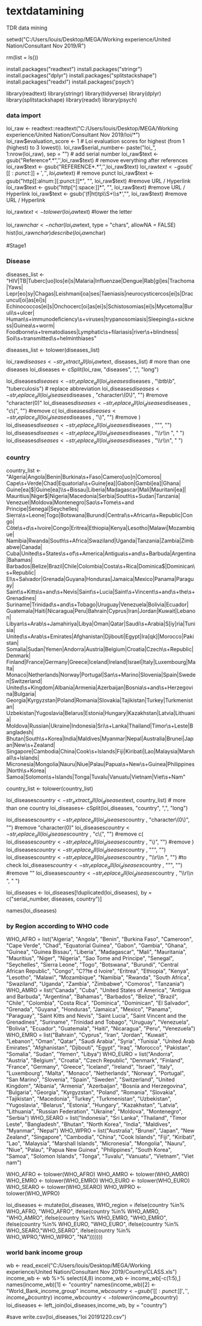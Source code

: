 # textdatamining
TDR data mining 

setwd("C:/Users/louis/Desktop/MEGA/Working experience/United Nation/Consultant Nov 2019/R")

rm(list = ls()) 

install.packages("readtext")
install.packages("stringr")
install.packages("dplyr")
install.packages("splitstackshape")
install.packages("readxl")
install.packages('psych')

library(readtext)
library(stringr)
library(tidyverse)
library(dplyr)
library(splitstackshape)
library(readxl)
library(psych)

### data import
loi_raw <- readtext::readtext("C:/Users/louis/Desktop/MEGA/Working experience/United Nation/Consultant Nov 2019/loi/*")
loi_raw$evaluation_score <- 1                                     # Loi evaluation scores for highest (from 1 (highest) to 3 lowest)).
loi_raw$serial_number<- paste("loi_", 1:nrow(loi_raw), sep = "")  # add serial number
loi_raw$text <- gsub("Reference*.*",'',loi_raw$text)              # remove everything after references
loi_raw$text <- gsub("REFERENCE*.*",'',loi_raw$text)
loi_raw$text <- gsub('[[:punct:] ]+',' ',loi_raw$text)               # remove punct
loi_raw$text <-  gsub("http[[:alnum:][:punct:]]*", "", loi_raw$text) #remove URL / Hyperlink
loi_raw$text <- gsub("http[^[:space:]]*", "", loi_raw$text)          #remove URL / Hyperlink
loi_raw$text <- gsub('(f|ht)tp\\S+\\s*',"", loi_raw$text)            #remove URL / Hyperlink

loi_raw$text <- tolower(loi_raw$text)                               #lower the letter

loi_raw$nchar <- nchar (loi_raw$text, type = "chars", allowNA = FALSE)
hist(loi_raw$nchar)
describe(loi_raw$nchar)


#Stage1
### Disease
diseases_list <- "HIV|TB|Tuberc[uo]los[ei]s|Malaria|Influenzae|Dengue|Rab[gi]es|Trachoma|Yaws|
                  Lepr[eo]sy|Chagas|Leishmani[oa]ses|Taeniasis|neurocysticercos[ei]s|Dracuncul[oi]as[ei]s|
                  Echinococcos[ei]s|Onchocerc[oi]as[ei]s|Schistosomias[ei]s|Mycetoma|Buruli\\s+ulcer|
                  Human\\s+immunodeficiency\\s+viruses|trypanosomiasis|Sleeping\\s+sickness|Guinea\\s+worm|
                  Foodborne\\s+trematodiases|Lymphatic\\s+filariasis|river\\s+blindness|
                  Soil\\s+transmitted\\s+helminthiases"

diseases_list <- tolower(diseases_list)

loi_raw$diseases <- str_extract_all(loi_raw$text, diseases_list)  # more than one diseases
loi_diseases <- cSplit(loi_raw, "diseases", ",", "long")

loi_diseases$diseases <- str_replace_all(loi_diseases$diseases , "\\btb\\b", "tuberculosis")    # replace abbreviation
loi_diseases$diseases <- str_replace_all(loi_diseases$diseases , "character\\(0\\)", "")        #remove "character(0)"
loi_diseases$diseases <- str_replace_all(loi_diseases$diseases , "c\\(", "")                    #remove c(
loi_diseases$diseases <- str_replace_all(loi_diseases$diseases , "\\)", "")                     #remove )
loi_diseases$diseases <- str_replace_all(loi_diseases$diseases , "\"", "") 
loi_diseases$diseases <- str_replace_all(loi_diseases$diseases , "\\\\r\\\\n ", " ")
loi_diseases$diseases <- str_replace_all(loi_diseases$diseases , "\\\\r\\\\n", " ")

### country
country_list <- "Algeria|Angola|Benin|Burkina\\s+Faso|Camero[uo]n|Comoros|
                Cape\\s+Verde|Chad|Equatorial\\s+Guine[ea]|Gabon|Gambi[ea]|Ghana|
                Guine[ea]$|Guine[ea]\\s+Bissau|Liberia|Madagascar|Mali|Mauritani[ea]|
                Mauritius|Niger$|Nigeria|Macedonia|Serbia|South\\s+Sudan|Tanzania|
                Venezuel|Moldova|Montenegro|Sao\\s+Tome\\s+and Principe|Senegal|Seychelles|
                Sierra\\s+Leone|Togo|Botswana|Burundi|Central\\s+African\\s+Republic|Congo|
                Côte\\s+d\\s+Ivoire|Congo|Eritrea|Ethiopia|Kenya|Lesotho|Malawi|Mozambique|
                Namibia|Rwanda|South\\s+Africa|Swaziland|Uganda|Tanzania|Zambia|Zimbabwe|Canada|
                Cuba|United\\s+States\\s+of\\s+America|Antigua\\s+and\\s+Barbuda|Argentina|Bahamas|
                Barbados|Belize|Brazil|Chile|Colombia|Costa\\s+Rica|Dominica$|Dominican\\s+Republic|
                El\\s+Salvador|Grenada|Guyana|Honduras|Jamaica|Mexico|Panama|Paraguay|
                Saint\\s+Kitts\\s+and\\s+Nevis|Saint\\s+Lucia|Saint\\s+Vincent\\s+and\\s+the\\s+Grenadines|
                Suriname|Trinidad\\s+and\\s+Tobago|Uruguay|Venezuela|Bolivia|Ecuador|
                Guatemala|Haiti|Nicaragua|Peru|Bahrain|Cyprus|Iran|Jordan|Kuwait|Lebanon|
                Libyan\\s+Arab\\s+Jamahiriya|Libya|Oman|Qatar|Saudi\\s+Arabia|S[iy]ria|Tunisia|
                United\\s+Arab\\s+Emirates|Afghanistan|Djibouti|Egypt|Ira[qk]|Morocco|Pakistan|
                Somalia|Sudan|Yemen|Andorra|Austria|Belgium|Croatia|Czech\\s+Republic|Denmark|
                Finland|France|Germany|Greece|Iceland|Ireland|Israel|Italy|Luxembourg|Malta|
                Monaco|Netherlands|Norway|Portugal|San\\s+Marino|Slovenia|Spain|Sweden|Switzerland|
                United\\s+Kingdom|Albania|Armenia|Azerbaijan|Bosnia\\s+and\\s+Herzegovina|Bulgaria|
                Georgia|Kyrgyzstan|Poland|Romania|Slovakia|Tajikistan|Turkey|Turkmenistan|
                Uzbekistan|Yugoslavia|Belarus|Estonia|Hungary|Kazakhstan|Latvia|Lithuania|
                Moldova|Russian|Ukraine|Indonesia|Sri\\s+Lanka|Thailand|Timor\\s+Leste|Bangladesh|
                Bhutan|South\\s+Korea|India|Maldives|Myanmar|Nepal|Australia|Brunei|Japan|New\\s+Zealand|
                Singapore|Cambodia|China|Cook\\s+Islands|Fiji|Kiribati|Lao|Malaysia|Marshall\\s+Islands|
                Micronesia|Mongolia|Nauru|Niue|Palau|Papua\\s+New\\s+Guinea|Philippines|North\\s+Korea|
                Samoa|Solomon\\s+Islands|Tonga|Tuvalu|Vanuatu|Vietnam|Viet\\s+Nam"

country_list <- tolower(country_list)
  
loi_diseases$country<- str_extract_all(loi_diseases$text, country_list)  # more than one country
loi_diseases<- cSplit(loi_diseases, "country", ",", "long")


loi_diseases$country <- str_replace_all(loi_diseases$country , "character\\(0\\)", "")        #remove "character(0)"
loi_diseases$country <- str_replace_all(loi_diseases$country , "c\\(", "")                    #remove c(
loi_diseases$country <- str_replace_all(loi_diseases$country , "\\)", "")                     #remove )
loi_diseases$country <- str_replace_all(loi_diseases$country , "\"", "") 
loi_diseases$country <- str_replace_all(loi_diseases$country , "\\\r\\\n ", "") #to check
loi_diseases$country <- str_replace_all(loi_diseases$country , "\"", "")           #remove ""
loi_diseases$country <- str_replace_all(loi_diseases$country , "\\\\r\\\\n ", " ")
 

loi_diseases <- loi_diseases[!duplicated(loi_diseases), by = c("serial_number, diseases, country")]

names(loi_diseases)


### by Region according to WHO code
WHO_AFRO = list("Algeria",
                "Angola",
                "Benin",
                "Burkina Faso",
                "Cameroon",
                "Cape Verde",
                "Chad",
                "Equatorial Guinea",
                "Gabon",
                "Gambia",
                "Ghana",
                "Guinea",
                "Guinea Bissau",
                "Liberia",
                "Madagascar",
                "Mali",
                "Mauritania",
                "Mauritius",
                "Niger",
                "Nigeria",
                "Sao Tome and Principe",
                "Senegal",
                "Seychelles",
                "Sierra Leone",
                "Togo",
                "Botswana",
                "Burundi",
                "Central African Republic",
                "Congo",
                "C??te d Ivoire",
                "Eritrea",
                "Ethiopia",
                "Kenya",
                "Lesotho",
                "Malawi",
                "Mozambique",
                "Namibia",
                "Rwanda",
                "South Africa",
                "Swaziland",
                "Uganda",
                "Zambia",
                "Zimbabwe",
                "Comoros",
                "Tanzania")
WHO_AMRO = list("Canada",
                "Cuba",
                "United States of America",
                "Antigua and Barbuda",
                "Argentina",
                "Bahamas",
                "Barbados",
                "Belize",
                "Brazil",
                "Chile",
                "Colombia",
                "Costa Rica",
                "Dominica",
                "Dominican",
                "El Salvador",
                "Grenada",
                "Guyana",
                "Honduras",
                "Jamaica",
                "Mexico",
                "Panama",
                "Paraguay",
                "Saint Kitts and Nevis",
                "Saint Lucia",
                "Saint Vincent and the Grenadines",
                "Suriname",
                "Trinidad and Tobago",
                "Uruguay",
                "Venezuela",
                "Bolivia",
                "Ecuador",
                "Guatemala",
                "Haiti",
                "Nicaragua",
                "Peru",
                "Venezuela")
WHO_EMRO = list("Bahrain",
                "Cyprus",
                "Iran",
                "Jordan",
                "Kuwait",
                "Lebanon",
                "Oman",
                "Qatar",
                "Saudi Arabia",
                "Syria",
                "Tunisia",
                "United Arab Emirates",
                "Afghanistan",
                "Djibouti",
                "Egypt",
                "Iraq",
                "Morocco",
                "Pakistan",
                "Somalia",
                "Sudan",
                "Yemen",
                "Libya")
WHO_EURO = list("Andorra",
                "Austria",
                "Belgium",
                "Croatia",
                "Czech Republic",
                "Denmark",
                "Finland",
                "France",
                "Germany",
                "Greece",
                "Iceland",
                "Ireland",
                "Israel",
                "Italy",
                "Luxembourg",
                "Malta",
                "Monaco",
                "Netherlands",
                "Norway",
                "Portugal",
                "San Marino",
                "Slovenia",
                "Spain",
                "Sweden",
                "Switzerland",
                "United Kingdom",
                "Albania",
                "Armenia",
                "Azerbaijan",
                "Bosnia and Herzegovina",
                "Bulgaria",
                "Georgia",
                "Kyrgyzstan",
                "Poland",
                "Romania",
                "Slovakia",
                "Tajikistan",
                "Macedonia",
                "Turkey",
                "Turkmenistan",
                "Uzbekistan",
                "Yugoslavia",
                "Belarus",
                "Estonia",
                "Hungary",
                "Kazakhstan",
                "Latvia",
                "Lithuania",
                "Russian Federation",
                "Ukraine",
                "Moldova",
                "Montenegro",
                "Serbia")
WHO_SEARO = list("Indonesia",
                 "Sri Lanka",
                 "Thailand",
                 "Timor Leste",
                 "Bangladesh",
                 "Bhutan",
                 "North Korea",
                 "India",
                 "Maldives",
                 "Myanmar",
                 "Nepal")
WHO_WPRO = list("Australia",
                "Brunei",
                "Japan",
                "New Zealand",
                "Singapore",
                "Cambodia",
                "China",
                "Cook Islands",
                "Fiji",
                "Kiribati",
                "Lao",
                "Malaysia",
                "Marshall Islands",
                "Micronesia",
                "Mongolia",
                "Nauru",
                "Niue",
                "Palau",
                "Papua New Guinea",
                "Philippines",
                "South Korea",
                "Samoa",
                "Solomon Islands",
                "Tonga",
                "Tuvalu",
                "Vanuatu",
                "Vietnam",
                "Viet nam")

WHO_AFRO <- tolower(WHO_AFRO)
WHO_AMRO <- tolower(WHO_AMRO)
WHO_EMRO <- tolower(WHO_EMRO)
WHO_EURO <- tolower(WHO_EURO)
WHO_SEARO <- tolower(WHO_SEARO)
WHO_WPRO <- tolower(WHO_WPRO)

loi_diseases <- mutate(loi_diseases, WHO_region = ifelse(country %in% WHO_AFRO, "WHO_AFRO",
                                                        ifelse(country %in% WHO_AMRO, "WHO_AMRO",
                                                              ifelse(country %in% WHO_EMRO, "WHO_EMRO",
                                                                    ifelse(country %in% WHO_EURO, "WHO_EURO",
                                                                          ifelse(country %in% WHO_SEARO,"WHO_SEARO",
                                                                                ifelse(country %in% WHO_WPRO,"WHO_WPRO", "NA")))))))
    
### world bank income group
wb <- read_excel("C:/Users/louis/Desktop/MEGA/Working experience/United Nation/Consultant Nov 2019/Country/CLASS.xls")
income_wb <- wb %>% select(4,8)
income_wb <- income_wb[-c(1:5),]
names(income_wb)[1] <- "country"
names(income_wb)[2] <- "World_Bank_income_group"
income_wb$country <- gsub('[[:punct:]]',' ',income_wb$country)
income_wb$country <- tolower(income_wb$country)
loi_diseases <- left_join(loi_diseases,income_wb, by = "country")


#save
write.csv(loi_diseases,"loi 20191220.csv")
